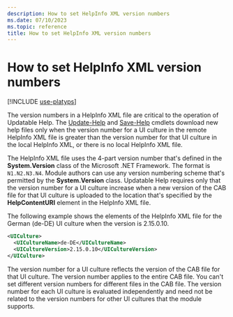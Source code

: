 ```yaml
---
description: How to set HelpInfo XML version numbers
ms.date: 07/10/2023
ms.topic: reference
title: How to set HelpInfo XML version numbers
---
```

# How to set HelpInfo XML version numbers

[!INCLUDE [use-platyps](../../../includes/use-platyps.md)]

The version numbers in a HelpInfo XML file are critical to the operation of Updatable Help. The
[Update-Help][02] and [Save-Help][01] cmdlets download new help files only when the version number
for a UI culture in the remote HelpInfo XML file is greater than the version number for that UI
culture in the local HelpInfo XML, or there is no local HelpInfo XML file.

The HelpInfo XML file uses the 4-part version number that's defined in the **System.Version** class
of the Microsoft .NET Framework. The format is `N1.N2.N3.N4`. Module authors can use any version
numbering scheme that's permitted by the **System.Version** class. Updatable Help requires only that
the version number for a UI culture increase when a new version of the CAB file for that UI culture
is uploaded to the location that's specified by the **HelpContentURI** element in the HelpInfo XML
file.

The following example shows the elements of the HelpInfo XML file for the German (de-DE) UI culture
when the version is 2.15.0.10.

```xml
<UICulture>
  <UICultureName>de-DE</UICultureName>
  <UICultureVersion>2.15.0.10</UICultureVersion>
</UICulture>
```

The version number for a UI culture reflects the version of the CAB file for that UI culture. The
version number applies to the entire CAB file. You can't set different version numbers for different
files in the CAB file. The version number for each UI culture is evaluated independently and need
not be related to the version numbers for other UI cultures that the module supports.

<!-- link references -->
[01]: /powershell/module/Microsoft.PowerShell.Core/Save-Help
[02]: /powershell/module/Microsoft.PowerShell.Core/Update-Help
